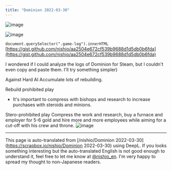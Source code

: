 ```yaml
---
title: "Dominion 2022-03-30"
---
```


![image](https://gyazo.com/1a53fbb4bf241501db4cd9059dc0e225/thumb/1000)

![image](https://gyazo.com/310c399573b2d1aca2930c5f425da1f1/thumb/1000)

`document.querySelector(".game-log").innerHTML`
[https://gist.github.com/nishio/aa2504e672cf539b9688d1d5db0b6fda](https://gist.github.com/nishio/aa2504e672cf539b9688d1d5db0b6fda)

I wondered if I could analyze the logs of Dominion for Steam, but I couldn't even copy and paste them. I'll try something simpler)

Against Hard AI
Accumulate lots of rebuilding.

Rebuild prohibited play
- It's important to compress with bishops and research to increase purchases with steroids and minions.

Stero-prohibited play
Compress the work and research, buy a furnace and employer for 5-6 gold and hire more and more employees while aiming for a cut-off with his crew and throne.
![image](https://gyazo.com/0b95c6f3c6bfb0f2bd78f2e71bdbc15e/thumb/1000)


---
This page is auto-translated from [/nishio/Dominion 2022-03-30](https://scrapbox.io/nishio/Dominion 2022-03-30) using DeepL. If you looks something interesting but the auto-translated English is not good enough to understand it, feel free to let me know at [@nishio_en](https://twitter.com/nishio_en). I'm very happy to spread my thought to non-Japanese readers.